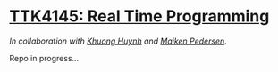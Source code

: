 # [TTK4145: Real Time Programming](https://www.ntnu.edu/studies/courses/TTK4145/#tab=omEmnet)

*In collaboration with [Khuong Huynh](https://github.com/Khuongh) and [Maiken Pedersen](https://github.com/maikenpedersen).*


Repo in progress...
